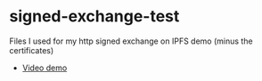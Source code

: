 # signed-exchange-test

Files I used for my http signed exchange on IPFS demo (minus the certificates)

* [Video demo](https://ipfs.io/ipfs/QmPAy8NzJ5YfnvcHiBtUqnpavVqeEkmJEvurVmyBnY5Xp9/ipfs-webpackage.mp4)
